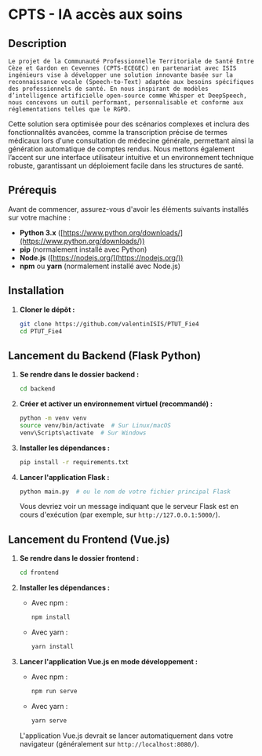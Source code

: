 # CPTS - IA accès aux soins

## Description

    Le projet de la Communauté Professionnelle Territoriale de Santé Entre Cèze et Gardon en Cevennes (CPTS-ECEGEC) en partenariat avec ISIS ingénieurs vise à développer une solution innovante basée sur la reconnaissance vocale (Speech-to-Text) adaptée aux besoins spécifiques des professionnels de santé. En nous inspirant de modèles d’intelligence artificielle open-source comme Whisper et DeepSpeech, nous concevons un outil performant, personnalisable et conforme aux réglementations telles que le RGPD.
Cette solution sera optimisée pour des scénarios complexes et inclura des fonctionnalités avancées, comme la transcription précise de termes médicaux lors d'une consultation de médecine générale, permettant ainsi la génération automatique de comptes rendus. Nous mettons également l’accent sur une interface utilisateur intuitive et un environnement technique robuste, garantissant un déploiement facile dans les structures de santé.

## Prérequis

Avant de commencer, assurez-vous d'avoir les éléments suivants installés sur votre machine :

* **Python 3.x** ([https://www.python.org/downloads/](https://www.python.org/downloads/))
* **pip** (normalement installé avec Python)
* **Node.js** ([https://nodejs.org/](https://nodejs.org/))
* **npm** ou **yarn** (normalement installé avec Node.js)

## Installation

1.  **Cloner le dépôt :**
    ```bash
    git clone https://github.com/valentinISIS/PTUT_Fie4
    cd PTUT_Fie4
    ```

## Lancement du Backend (Flask Python)

1.  **Se rendre dans le dossier backend :**
    ```bash
    cd backend
    ```

2.  **Créer et activer un environnement virtuel (recommandé) :**
    ```bash
    python -m venv venv
    source venv/bin/activate  # Sur Linux/macOS
    venv\Scripts\activate  # Sur Windows
    ```

3.  **Installer les dépendances :**
    ```bash
    pip install -r requirements.txt
    ```

4.  **Lancer l'application Flask :**
    ```bash
    python main.py  # ou le nom de votre fichier principal Flask
    ```

    Vous devriez voir un message indiquant que le serveur Flask est en cours d'exécution (par exemple, sur `http://127.0.0.1:5000/`).

## Lancement du Frontend (Vue.js)

1.  **Se rendre dans le dossier frontend :**
    ```bash
    cd frontend
    ```

2.  **Installer les dépendances :**
    * Avec npm :
        ```bash
        npm install
        ```
    * Avec yarn :
        ```bash
        yarn install
        ```

3.  **Lancer l'application Vue.js en mode développement :**
    * Avec npm :
        ```bash
        npm run serve
        ```
    * Avec yarn :
        ```bash
        yarn serve
        ```

    L'application Vue.js devrait se lancer automatiquement dans votre navigateur (généralement sur `http://localhost:8080/`).
